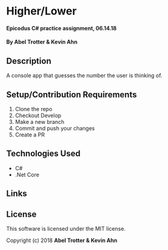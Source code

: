 # Higher/Lower

#### Epicodus C# practice assignment, 06.14.18

#### By Abel Trotter & Kevin Ahn

## Description

A console app that guesses the number the user is thinking of.

## Setup/Contribution Requirements

1. Clone the repo
1. Checkout Develop
1. Make a new branch
1. Commit and push your changes
1. Create a PR

## Technologies Used

* C#
* .Net Core

## Links


## License

This software is licensed under the MIT license.

Copyright (c) 2018 **Abel Trotter & Kevin Ahn**

